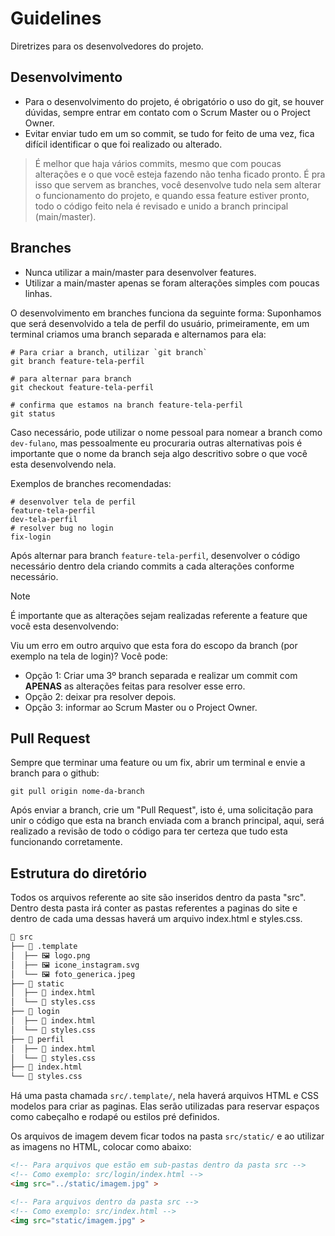 # Guidelines

Diretrizes para os desenvolvedores do projeto.

## Desenvolvimento

- Para o desenvolvimento do projeto, é obrigatório o uso do git, se houver dúvidas, sempre entrar em contato com o Scrum Master ou o Project Owner.
- Evitar enviar tudo em um so commit, se tudo for feito de uma vez, fica difícil identificar o que foi realizado ou alterado.

> É melhor que haja vários commits, mesmo que com poucas alterações e o que você esteja fazendo não tenha ficado pronto. É pra isso que servem as branches, você desenvolve tudo nela sem alterar o funcionamento do projeto, e quando essa feature estiver pronto, todo o código feito nela é revisado e unido a branch principal (main/master).

## Branches

- Nunca utilizar a main/master para desenvolver features.
- Utilizar a main/master apenas se foram alterações simples com poucas linhas.

O desenvolvimento em branches funciona da seguinte forma: Suponhamos que será desenvolvido a tela de perfil do usuário, primeiramente, em um terminal criamos uma branch separada e alternamos para ela:

<!-- TODO: Colocar prints ou gifs do vscode para auxiliar -->

```shell
# Para criar a branch, utilizar `git branch`
git branch feature-tela-perfil

# para alternar para branch
git checkout feature-tela-perfil

# confirma que estamos na branch feature-tela-perfil
git status
```

Caso necessário, pode utilizar o nome pessoal para nomear a branch como `dev-fulano`, mas pessoalmente eu procuraria outras alternativas pois é importante que o nome da branch seja algo descritivo sobre o que você esta desenvolvendo nela.

Exemplos de branches recomendadas:

```shell
# desenvolver tela de perfil
feature-tela-perfil
dev-tela-perfil
# resolver bug no login
fix-login
```

Após alternar para branch `feature-tela-perfil`, desenvolver o código necessário dentro dela criando commits a cada alterações conforme necessário. 

> [!NOTE]
> É importante que as alterações sejam realizadas referente a feature que você esta desenvolvendo:
>
> Viu um erro em outro arquivo que esta fora do escopo da branch (por exemplo na tela de login)? Você pode:
>
> - Opção 1: Criar uma 3º branch separada e realizar um commit com **APENAS** as alterações feitas para resolver esse erro.
> - Opção 2: deixar pra resolver depois.
> - Opção 3: informar ao Scrum Master ou o Project Owner.

## Pull Request

Sempre que terminar uma feature ou um fix, abrir um terminal e envie a branch para o github:

<!-- TODO: Colocar prints ou gifs do vscode para auxiliar -->

```shell
git pull origin nome-da-branch
```

<!-- TODO: Colocar prints do github para ilustrar -->
Após enviar a branch, crie um "Pull Request", isto é, uma solicitação para unir o código que esta na branch enviada com a branch principal, aqui, será realizado a revisão de todo o código para ter certeza que tudo esta funcionando corretamente.

## Estrutura do diretório

Todos os arquivos referente ao site são inseridos dentro da pasta "src". Dentro desta pasta irá conter as pastas referentes a paginas do site e dentro de cada uma dessas haverá um arquivo index.html e styles.css.

```txt
📁 src
├── 📁 .template
│  ├── 🖼️ logo.png
│  ├── 🖼️ icone_instagram.svg
│  └── 🖼️ foto_generica.jpeg
├── 📁 static
│  ├── 📄 index.html
│  └── 🎨 styles.css
├── 📁 login
│  ├── 📄 index.html
│  └── 🎨 styles.css
├── 📁 perfil
│  ├── 📄 index.html
│  └── 🎨 styles.css
├── 📁 index.html
└── 📁 styles.css
```

Há uma pasta chamada `src/.template/`, nela haverá arquivos HTML e CSS modelos para criar as paginas. Elas serão utilizadas para reservar espaços como cabeçalho e rodapé ou estilos pré definidos.

Os arquivos de imagem devem ficar todos na pasta `src/static/` e ao utilizar as imagens no HTML, colocar como abaixo:

```html
<!-- Para arquivos que estão em sub-pastas dentro da pasta src -->
<!-- Como exemplo: src/login/index.html -->
<img src="../static/imagem.jpg" >

<!-- Para arquivos dentro da pasta src -->
<!-- Como exemplo: src/index.html -->
<img src="static/imagem.jpg" >
```

<!--
TODO: ## Estrutura do HTML e CSS
-->